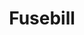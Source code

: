 ---
blog: https://blog.fusebill.com/
facebook: http://facebook.com/pages/Fusebill/229868340366721
linkedin: https://linkedin.com/company/fusebill
logohandle: fusebill
sort: fusebill
title: Fusebill
twitter: https://x.com/fusebill
website: https://www.fusebill.com/
youtube: https://youtube.com/user/Fusebill
---